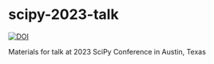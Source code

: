 # scipy-2023-talk

[![DOI](https://zenodo.org/badge/DOI/10.5281/zenodo.8148664.svg)](https://doi.org/10.5281/zenodo.8148664)

Materials for talk at 2023 SciPy Conference in Austin, Texas
